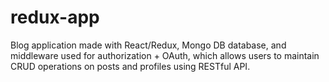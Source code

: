 # redux-app
Blog application made with React/Redux, Mongo DB database, and middleware used for authorization + OAuth, which
allows users to maintain CRUD operations on posts and profiles using RESTful API.
